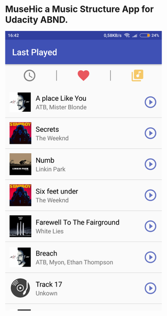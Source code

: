 # MuseHic a Music Structure App for Udacity ABND. 

![alt text](https://github.com/Nocturn4l/MuseHic/blob/master/app/src/main/res/musehic%20main.png?raw=true)

